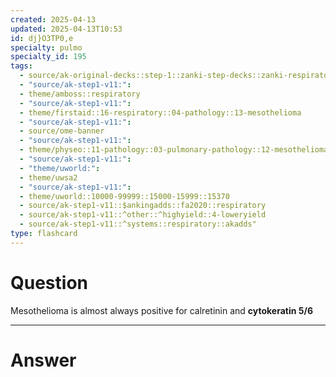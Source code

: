 ```yaml
---
created: 2025-04-13
updated: 2025-04-13T10:53
id: dj}O3TP0,e
specialty: pulmo
specialty_id: 195
tags:
  - source/ak-original-decks::step-1::zanki-step-decks::zanki-respiratory::respiratory-pathology
  - "source/ak-step1-v11:": 
  - theme/amboss::respiratory
  - "source/ak-step1-v11:": 
  - theme/firstaid::16-respiratory::04-pathology::13-mesothelioma
  - "source/ak-step1-v11:": 
  - source/ome-banner
  - "source/ak-step1-v11:": 
  - theme/physeo::11-pathology::03-pulmonary-pathology::12-mesothelioma
  - "source/ak-step1-v11:": 
  - "theme/uworld:": 
  - theme/uwsa2
  - "source/ak-step1-v11:": 
  - theme/uworld::10000-99999::15000-15999::15370
  - source/ak-step1-v11::$ankingadds::fa2020::respiratory
  - source/ak-step1-v11::^other::^highyield::4-loweryield
  - source/ak-step1-v11::^systems::respiratory::akadds"
type: flashcard
---
```


# Question
Mesothelioma is almost always positive for calretinin and **cytokeratin 5/6**

---

# Answer
